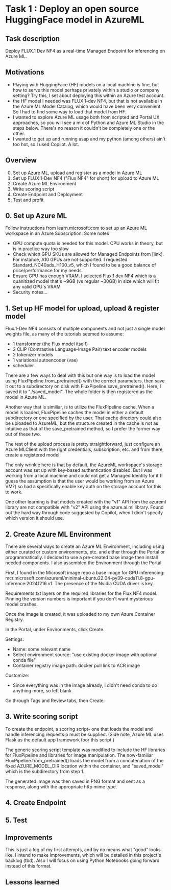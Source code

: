# Task 1 : Deploy an open source HuggingFace model in AzureML

## Task description

Deploy FLUX.1 Dev NF4 as a real-time Managed Endpoint for inferencing on Azure ML.

## Motivations
- Playing with HuggingFace (HF) models on a local machine is fine, but how to serve this model perhaps privately within a studio or company setting? Try this, I set about deploying this within an Azure test account.
- the HF model I needed was FLUX.1-dev NF4, but that is not available in the Azure ML Model Catalog, which would have been very convenient. So I had to find some way to load that model from HF.
- I wanted to explore Azure ML usage both from scripted and Portal UX approaches, so you will see a mix of Python and Azure ML Studio in the steps below. There's no reason it couldn't be completely one or the other.
- I wanted to get up and running asap and my python (among others) ain't too hot, so I used Copilot. A lot.

## Overview

0. Set up Azure ML, upload and register as a model in Azure ML
1. Set up FLUX.1-Dev NF4 ("Flux NF4" for short) for upload to Azure ML
2. Create Azure ML Environment
3. Write scoring script
4. Create Endpoint and Deployment
5. Test and profit

## 0. Set up Azure ML

Follow instructions from learn.microsoft.com to set up an Azure ML workspace in an Azure Subscription.
Some notes
- GPU compute quota is needed for this model. CPU works in theory, but is in practice way too slow
- Check which GPU SKUs are allowed for Managed Endpoints from [link]. For instance, A10 GPUs are not supported. I requested Standard_NC40ads_H100_v5, which I found to be a good balance of price/performance for my needs.
- Ensure GPU has enough VRAM. I selected Flux.1 dev NF4 which is a quanitized model that's ~9GB (vs regular ~30GB) in size which will fit any valid GPU's VRAM
- Security notes...

## 1. Set up HF model for upload, upload & register model

Flux.1-Dev NF4 consists of multiple components and not just a single model weights file, as many of the tutorials seemed to assume:
- 1 transformer (the Flux model itself)
- 2 CLIP (Contrastive Language-Image Pair) text encoder models
- 2 tokenizer models
- 1 variational autoencoder (vae)
- scheduler

There are a few ways to deal with this but one way is to load the model using FluxPipeline.from_pretrained() with the correct parameters, then save it out to a subdirectory on disk with FluxPipeline.save_pretrained(). Here, I saved it to "./saved_model". The whole folder is then registered as the model in Azure ML.

Another way that is similiar, is to utilize the FluxPipeline cache. When a model is loaded, FluxPipeline caches the model in either a default subdirectory or one specified by the user. That cache directory could also be uploaded to AzureML, but the structure created in the cache is not as intuitive as that of the save_pretrained method, so I prefer the former way out of these two.

The rest of the upload process is pretty straightforward, just configure an Azure MLClient with the right credentials, subscription, etc. and from there, create a registered model. 

The only wrinkle here is that by default, the AzureML workspace's storage account was set up with key-based authentication disabled. But I was working from a local machine and could not get a Managed Identity for it (I guess the assumption is that the user would be working from an Azure VM?) so had a specifically enable key auth on the storage account for this to work.

One other learning is that models created with the "v1" API from the azureml library are not compatible with "v2" API using the azure.ai.ml library. Found out the hard way through code suggested by Copilot, when I didn't specify which version it should use.


## 2. Create Azure ML Environment

There are several ways to create an Azure ML Environment, including using either curated or custom environments, etc. and either through the Portal or programmatically. I decided to use a pre-created base image then install needed components. I also assembled the Environment through the Portal.

First, I found in the Microsoft image repo a base image for GPU inferencing: mcr.microsoft.com/azureml/minimal-ubuntu22.04-py39-cuda11.8-gpu-inference:20241216.v1. The presence of the Nvidia CUDA driver is key.

Requirements.txt layers on the required libraries for the Flux NF4 model. Pinning the version numbers is important if you don't want mysterious model crashes.

Once the image is created, it was uploaded to my own Azure Container Registry. 

In the Portal, under Environments, click Create.

Settings: 
- Name: some relevant name
- Select environment source: "use existing docker image with optional conda file"
- Container registry image path: docker pull link to ACR image

Customize:
- Since everything was in the image already, I didn't need conda to do anything more, so left blank

Go through Tags and Review tabs, then Create.


## 3. Write scoring script

To create the endpoint, a scoring script- one that loads the model and handle inferencing requests.p must be supplied. (Side note, Azure ML uses Flask as the default app framework foor this script.) 

The generic scoring script template was modified to include the HF libraries for FluxPipeline and libraries for image manipulation. The now-familiar FluxPipeline.from_pretrained() loads the model from a concatenation of the fixed AZURE_MODEL_DIR location within the container, and "saved_model" which is the subdirectory from step 1.

The generated image was then saved in PNG format and sent as a response, along with the appropriate http mime type. 

## 4. Create Endpoint


## 5. Test 



## Improvements 

This is just a log of my first attempts, and by no means what "good" looks like. 
I intend to make improvements, which will be detailed in this project's backlog (tbd).
Also I will focus on using Python Notebooks going forward instead of this format.

## Lessons learned



